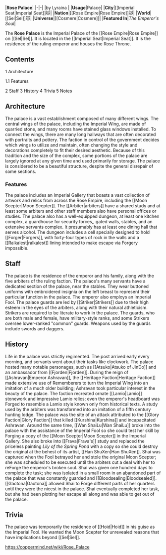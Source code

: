 |**Rose Palace**|
|-|-|
|by  Lyraina |
|**Usage**|Palace|
|**City**|[[Imperial Seat\|Imperial Seat]]🐱︎|
|**Nation**|[[Rose Empire\|Rose Empire]]🐱︎|
|**World**|[[Sel\|Sel]]🐱︎|
|**Universe**|[[Cosmere\|Cosmere]]|
|**Featured In**|*The Emperor's Soul*|

The **Rose Palace** is the Imperial Palace of the [[Rose Empire\|Rose Empire]] on [[Sel\|Sel]]. It is located in the [[Imperial Seat\|Imperial Seat]]. It is the residence of the ruling emperor and houses the Rose Throne.

## Contents

1 Architecture

1.1 Features


2 Staff
3 History
4 Trivia
5 Notes


## Architecture
The palace is a vast establishment composed of many different wings. The central wings of the palace, including the Imperial Wing, are made of quarried stone, and many rooms have stained glass windows installed. To connect the wings, there are many long hallways that are often decorated with portraits and pottery. The faction in control of the government decides which wings to utilize and maintain, often changing the style and decorations completely to fit their desired aesthetic. Because of this tradition and the size of the complex, some portions of the palace are largely ignored at any given time and used primarily for storage. The palace is considered to be a beautiful structure, despite the general disrepair of some sections.

### Features
The palace includes an Imperial Gallery that boasts a vast collection of artwork and relics from across the Rose Empire, including the [[Moon Scepter\|Moon Scepter]]. The [[Arbiter\|arbiters]] have a shared study and at least some arbiters and other staff members also have personal offices or studies. The palace also has a well-equipped dungeon, at least one kitchen complex, a guardhouse for security forces,, gated walls, stables, and an extensive servants complex. It presumably has at least one dining hall that serves alcohol. The dungeon includes a cell specially designed to hold [[Forger\|Forgers]], with forty-four types of rock in the walls and a [[Ralkalest\|ralkalest]] lining intended to make escape via Forgery impossible.

## Staff
The palace is the residence of the emperor and his family, along with the five arbiters of the ruling faction. The palace's many servants have a dedicated section of the palace, near the stables. They wear buttoned uniforms with embroidered insignia on the left breast to represent their particular function in the palace. The emperor also employs an Imperial Fool.
The palace guards are led by [[Striker\|Strikers]] due to their high esteem in the eyes of the arbiters, along with their natural athleticism. Strikers are required to be literate to work in the palace. The guards, who are both male and female, have military-style ranks, and some Strikers oversee lower-ranked "common" guards. Weapons used by the guards include swords and daggers.

## History
Life in the palace was strictly regimented. The post arrived early every morning, and servants went about their tasks like clockwork. The palace hosted many notable personages, such as [[Atsuko\|Atsuko of JinDo]] and an ambassador from [[Fjorden\|Fjorden]].
During the reign of [[Ashravan\|Emperor Ashravan]], the [[Heritage Faction\|Heritage Faction]] made extensive use of Rememberers to turn the Imperial Wing into an imitation of a much older building; Ashravan took particular interest in the beauty of the palace. The faction recreated ornate [[Lamio\|Lamio]] stonework and impressive Lamio relics; even the emperor's headboard was Forged to resemble a Lamio style known only from historical texts. A study used by the arbiters was transformed into an imitation of a fifth century hunting lodge.
The palace was the site of an attack attributed to the [[Glory Faction\|Glory Faction]] that killed [[Kurshina\|Kurshina]] and incapacitated Ashravan. Around the same time, [[Wan ShaiLu\|Wan ShaiLu]] broke into the palace with the assistance of the Imperial Fool so she could test her skill by Forging a copy of the [[Moon Scepter\|Moon Scepter]] in the Imperial Gallery. She also broke into [[Frava\|Frava's]] study and replaced the priceless painting *Lily of the Spring Pond* with a copy so she could destroy the original at the behest of its artist, [[Han ShuXen\|Han ShuXen]]. Shai was captured when the Fool betrayed her and stole the original Moon Scepter; she was scheduled to be executed until the arbiters cut a deal with her to reForge the emperor's broken soul. Shai was given one hundred days to complete the task; she was isolated in a small room in an abandoned part of the palace that was constantly guarded and [[Bloodsealing\|Bloodsealed]]. [[Gaotona\|Gaotona]] allowed Shai to Forge different parts of her quarters until they were the nicest in the palace. Shai eventually completed her task, but she had been plotting her escape all along and was able to get out of the palace.

## Trivia
The palace was temporarily the residence of [[Hoid\|Hoid]] in his guise as the Imperial Fool. He wanted the Moon Scepter for unrevealed reasons that have implications beyond [[Sel\|Sel]].


https://coppermind.net/wiki/Rose_Palace